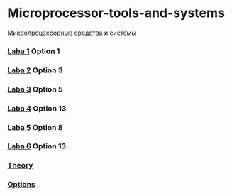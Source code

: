# Microprocessor-tools-and-systems
Микропроцессорные средства и системы



### [Laba 1](https://github.com/Virtouoz/Microprocessor-tools-and-systems/tree/main/Labs/lab1) Option 1
### [Laba 2](https://github.com/Virtouoz/Microprocessor-tools-and-systems/tree/main/Labs/lab2) Option 3
### [Laba 3](https://github.com/Virtouoz/Microprocessor-tools-and-systems/tree/main/Labs/lab3) Option 5
### [Laba 4](https://github.com/Virtouoz/Microprocessor-tools-and-systems/tree/main/Labs/lab4) Option 13
### [Laba 5](https://github.com/Virtouoz/Microprocessor-tools-and-systems/tree/main/Labs/lab5) Option 8
### [Laba 6](https://github.com/Virtouoz/Microprocessor-tools-and-systems/tree/main/Labs/lab6) Option 13

### [Theory](https://github.com/Virtouoz/Microprocessor-tools-and-systems/tree/main/Theory) 
### [Options](https://github.com/Virtouoz/Microprocessor-tools-and-systems/tree/main/Options) 
